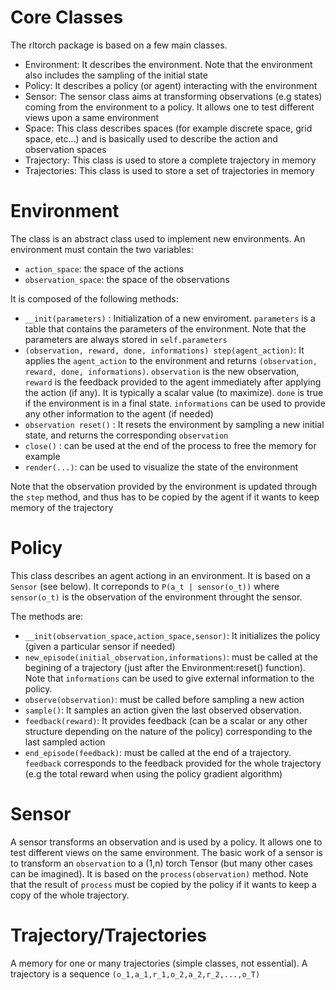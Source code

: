  # Core Classes

The rltorch package is based on a few main classes.
* Environment: It describes the environment. Note that the environment also includes the sampling of the initial state
* Policy: It describes a policy (or agent) interacting with the environment
* Sensor: The sensor class aims at transforming observations (e.g states) coming from the environment to a policy. It allows one to test different views upon a same environment
* Space: This class describes spaces (for example discrete space, grid space, etc...) and is basically used to describe the action and observation spaces
* Trajectory: This class is used to store a complete trajectory in memory
* Trajectories: This class is used to store a set of trajectories in memory 

# Environment

The class is an abstract class used to implement new environments. An environment must contain the two variables:
* `action_space`: the space of the actions
* `observation_space`: the space of the observations

It is composed of the following methods:
* `__init(parameters)` : Initialization of a new enviroment. `parameters` is a table that contains the parameters of the environment. Note that the parameters are always stored in `self.parameters`
* `(observation, reward, done, informations) step(agent_action)`: It applies the `agent_action` to the environment and returns `(observation, reward, done, informations)`. `observation` is the new observation, `reward` is the feedback provided to the agent immediately after applying the action (if any). It is typically a scalar value (to maximize). `done` is true if the environment is in a final state. `informations` can be used to provide any other information to the agent (if needed)
* `observation reset()` : It resets the environment by sampling a new initial state, and returns the corresponding `observation`
*  `close()` : can be used at the end of the process to free the memory for example
* `render(...)`: can be used to visualize the state of the environment 

Note that the observation provided by the environment is updated through the `step` method, and thus has to be copied by the agent if it wants to keep memory of the trajectory

# Policy

This class describes an agent actiong in an environment. It is based on a `Sensor` (see below). It correponds to `P(a_t | sensor(o_t))` where `sensor(o_t)` is the observation of the environment throught the sensor. 

The methods are:
* `__init(observation_space,action_space,sensor)`: It initializes the policy (given a particular sensor if needed)
* `new_episode(initial_observation,informations)`: must be called at the begining of a trajectory (just after the Environment:reset() function). Note that `informations` can be used to give external information to the policy.
* `observe(observation)`: must be called before sampling a new action
* `sample()`: It samples an action given the last observed observation.
* `feedback(reward)`: It provides feedback (can be a scalar or any other structure depending on the nature of the policy) corresponding to the last sampled action
* `end_episode(feedback)`: must be called at the end of a trajectory. `feedback` corresponds to the feedback provided for the whole trajectory (e.g the total reward when using the policy gradient algorithm)


# Sensor

A sensor transforms an observation and is used by a policy. It allows one to test different views on the same environment. The basic work of a sensor is to transform an `observation` to a (1,n) torch Tensor (but many other cases can be imagined). It is based on the `process(observation)` method. Note that the result of `process` must be copied by the policy if it wants to keep a copy of the whole trajectory.

# Trajectory/Trajectories

A memory for one or many trajectories (simple classes, not essential). A trajectory is a sequence `(o_1,a_1,r_1,o_2,a_2,r_2,...,o_T)`



